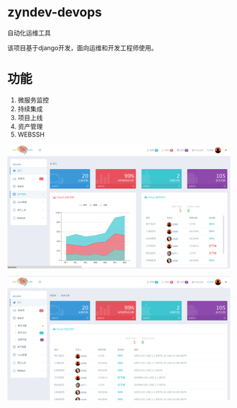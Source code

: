 <h1>zyndev-devops</h1>
自动化运维工具

该项目基于django开发，面向运维和开发工程师使用。

# 功能
1. 微服务监控
1. 持续集成
1. 项目上线
1. 资产管理
1. WEBSSH

![首页](./preview/index.png)

![微服务](./preview/microservice.png)










